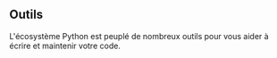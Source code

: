 ## Outils

L'écosystème Python est peuplé de nombreux outils pour vous aider à écrire et maintenir votre code.
